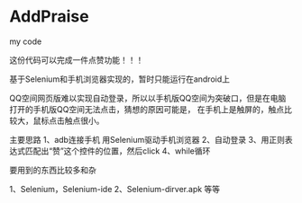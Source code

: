 # AddPraise
my code

这份代码可以完成一件点赞功能！！！

基于Selenium和手机浏览器实现的，暂时只能运行在android上

QQ空间网页版难以实现自动登录，所以以手机版QQ空间为突破口，但是在电脑打开的手机版QQ空间无法点击，猜想的原因可能是，
在手机上是触屏的，触点比较大，鼠标点击触点很小。

主要思路
1、adb连接手机 用Selenium驱动手机浏览器
2、自动登录
3、用正则表达式匹配出“赞”这个控件的位置，然后click
4、while循环

要用到的东西比较多和杂

1、Selenium，Selenium-ide
2、Selenium-dirver.apk
等等
